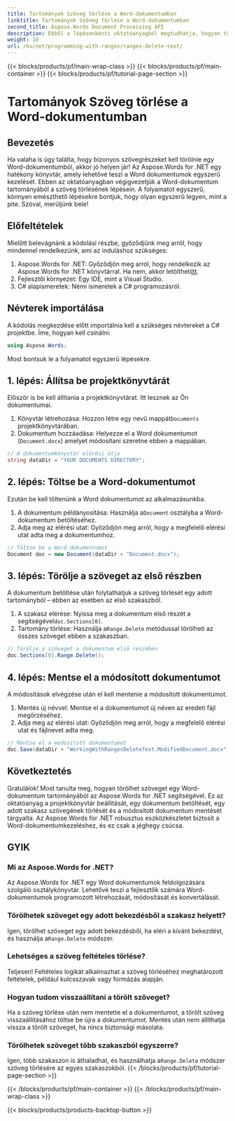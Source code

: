```yaml
---
title: Tartományok Szöveg törlése a Word-dokumentumban
linktitle: Tartományok Szöveg törlése a Word-dokumentumban
second_title: Aspose.Words Document Processing API
description: Ebből a lépésenkénti oktatóanyagból megtudhatja, hogyan törölhet szöveget egy Word-dokumentum tartományából az Aspose.Words for .NET használatával. C# fejlesztőknek tökéletes.
weight: 10
url: /hu/net/programming-with-ranges/ranges-delete-text/
---
```


{{< blocks/products/pf/main-wrap-class >}}
{{< blocks/products/pf/main-container >}}
{{< blocks/products/pf/tutorial-page-section >}}

# Tartományok Szöveg törlése a Word-dokumentumban

## Bevezetés

Ha valaha is úgy találta, hogy bizonyos szövegrészeket kell törölnie egy Word-dokumentumból, akkor jó helyen jár! Az Aspose.Words for .NET egy hatékony könyvtár, amely lehetővé teszi a Word dokumentumok egyszerű kezelését. Ebben az oktatóanyagban végigvezetjük a Word-dokumentum tartományából a szöveg törlésének lépésein. A folyamatot egyszerű, könnyen emészthető lépésekre bontjuk, hogy olyan egyszerű legyen, mint a pite. Szóval, merüljünk bele!

## Előfeltételek

Mielőtt belevágnánk a kódolási részbe, győződjünk meg arról, hogy mindennel rendelkezünk, ami az induláshoz szükséges:

1.  Aspose.Words for .NET: Győződjön meg arról, hogy rendelkezik az Aspose.Words for .NET könyvtárral. Ha nem, akkor letöltheti[itt](https://releases.aspose.com/words/net/).
2. Fejlesztői környezet: Egy IDE, mint a Visual Studio.
3. C# alapismeretek: Némi ismeretek a C# programozásról.

## Névterek importálása

A kódolás megkezdése előtt importálnia kell a szükséges névtereket a C# projektbe. Íme, hogyan kell csinálni:

```csharp
using Aspose.Words;
```

Most bontsuk le a folyamatot egyszerű lépésekre.

## 1. lépés: Állítsa be projektkönyvtárát

Először is be kell állítania a projektkönyvtárat. Itt lesznek az Ön dokumentumai.

1.  Könyvtár létrehozása: Hozzon létre egy nevű mappát`Documents` projektkönyvtárában.
2. Dokumentum hozzáadása: Helyezze el a Word dokumentumot (`Document.docx`) amelyet módosítani szeretne ebben a mappában.

```csharp
// A dokumentumkönyvtár elérési útja
string dataDir = "YOUR DOCUMENTS DIRECTORY";
```

## 2. lépés: Töltse be a Word-dokumentumot

Ezután be kell töltenünk a Word dokumentumot az alkalmazásunkba.

1.  A dokumentum példányosítása: Használja a`Document` osztályba a Word-dokumentum betöltéséhez.
2. Adja meg az elérési utat: Győződjön meg arról, hogy a megfelelő elérési utat adta meg a dokumentumhoz.

```csharp
// Töltse be a Word dokumentumot
Document doc = new Document(dataDir + "Document.docx");
```

## 3. lépés: Törölje a szöveget az első részben

A dokumentum betöltése után folytathatjuk a szöveg törlését egy adott tartományból – ebben az esetben az első szakaszból.

1.  A szakasz elérése: Nyissa meg a dokumentum első részét a segítségével`doc.Sections[0]`.
2.  Tartomány törlése: Használja a`Range.Delete` metódussal törölheti az összes szöveget ebben a szakaszban.

```csharp
// Törölje a szöveget a dokumentum első részében
doc.Sections[0].Range.Delete();
```

## 4. lépés: Mentse el a módosított dokumentumot

A módosítások elvégzése után el kell mentenie a módosított dokumentumot.

1. Mentés új névvel: Mentse el a dokumentumot új néven az eredeti fájl megőrzéséhez.
2. Adja meg az elérési utat: Győződjön meg arról, hogy a megfelelő elérési utat és fájlnevet adta meg.

```csharp
// Mentse el a módosított dokumentumot
doc.Save(dataDir + "WorkingWithRangesDeleteText.ModifiedDocument.docx");
```

## Következtetés

Gratulálok! Most tanulta meg, hogyan törölhet szöveget egy Word-dokumentum tartományából az Aspose.Words for .NET segítségével. Ez az oktatóanyag a projektkönyvtár beállítását, egy dokumentum betöltését, egy adott szakasz szövegének törlését és a módosított dokumentum mentését tárgyalta. Az Aspose.Words for .NET robusztus eszközkészletet biztosít a Word-dokumentumkezeléshez, és ez csak a jéghegy csúcsa.

## GYIK

### Mi az Aspose.Words for .NET?

Az Aspose.Words for .NET egy Word dokumentumok feldolgozására szolgáló osztálykönyvtár. Lehetővé teszi a fejlesztők számára Word-dokumentumok programozott létrehozását, módosítását és konvertálását.

### Törölhetek szöveget egy adott bekezdésből a szakasz helyett?

 Igen, törölhet szöveget egy adott bekezdésből, ha eléri a kívánt bekezdést, és használja a`Range.Delete` módszer.

### Lehetséges a szöveg feltételes törlése?

Teljesen! Feltételes logikát alkalmazhat a szöveg törléséhez meghatározott feltételek, például kulcsszavak vagy formázás alapján.

### Hogyan tudom visszaállítani a törölt szöveget?

Ha a szöveg törlése után nem mentette el a dokumentumot, a törölt szöveg visszaállításához töltse be újra a dokumentumot. Mentés után nem állíthatja vissza a törölt szöveget, ha nincs biztonsági másolata.

### Törölhetek szöveget több szakaszból egyszerre?

 Igen, több szakaszon is áthaladhat, és használhatja a`Range.Delete` módszer szöveg törlésére az egyes szakaszokból.
{{< /blocks/products/pf/tutorial-page-section >}}

{{< /blocks/products/pf/main-container >}}
{{< /blocks/products/pf/main-wrap-class >}}

{{< blocks/products/products-backtop-button >}}
